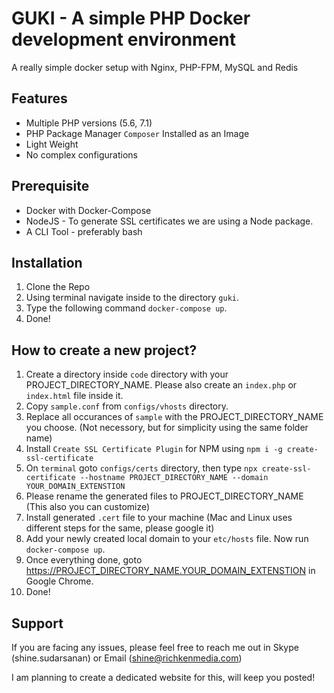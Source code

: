 # GUKI - A simple PHP Docker development environment
A really simple docker setup with Nginx, PHP-FPM, MySQL and Redis

## Features
* Multiple PHP versions (5.6, 7.1)
* PHP Package Manager `Composer` Installed as an Image
* Light Weight
* No complex configurations


## Prerequisite
* Docker with Docker-Compose
* NodeJS - To generate SSL certificates we are using a Node package.
* A CLI Tool - preferably bash

## Installation
1. Clone the Repo
2. Using terminal navigate inside to the directory `guki`.
3. Type the following command `docker-compose up`.
4. Done!

## How to create a new project?
1. Create a directory inside `code` directory with your PROJECT_DIRECTORY_NAME. Please also create an `index.php` or `index.html` file inside it.
2. Copy `sample.conf` from `configs/vhosts` directory.
3. Replace all occurances of `sample` with the PROJECT_DIRECTORY_NAME you choose. (Not necessory, but for simplicity using the same folder name)
4. Install `Create SSL Certificate Plugin` for NPM using `npm i -g create-ssl-certificate`
5. On `terminal` goto `configs/certs` directory, then type `npx create-ssl-certificate --hostname PROJECT_DIRECTORY_NAME --domain YOUR_DOMAIN_EXTENSTION`
6. Please rename the generated files to PROJECT_DIRECTORY_NAME (This also you can customize)
7. Install generated `.cert` file to your machine (Mac and Linux uses different steps for the same, please google it)
8. Add your newly created local domain to your `etc/hosts` file. Now run `docker-compose up`.
9. Once everything done, goto https://PROJECT_DIRECTORY_NAME.YOUR_DOMAIN_EXTENSTION in Google Chrome.
10. Done!

## Support
If you are facing any issues, please feel free to reach me out in Skype (shine.sudarsanan) or Email (shine@richkenmedia.com)

I am planning to create a dedicated website for this, will keep you posted!
